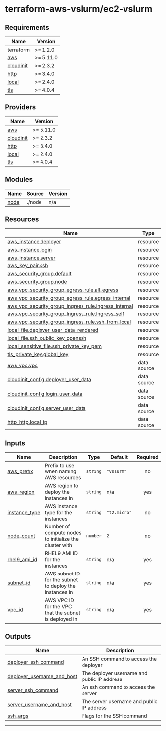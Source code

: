 # terraform-aws-vslurm/ec2-vslurm

<!-- BEGIN_TF_DOCS -->
## Requirements

| Name | Version |
|------|---------|
| <a name="requirement_terraform"></a> [terraform](#requirement\_terraform) | >= 1.2.0 |
| <a name="requirement_aws"></a> [aws](#requirement\_aws) | >= 5.11.0 |
| <a name="requirement_cloudinit"></a> [cloudinit](#requirement\_cloudinit) | >= 2.3.2 |
| <a name="requirement_http"></a> [http](#requirement\_http) | >= 3.4.0 |
| <a name="requirement_local"></a> [local](#requirement\_local) | >= 2.4.0 |
| <a name="requirement_tls"></a> [tls](#requirement\_tls) | >= 4.0.4 |

## Providers

| Name | Version |
|------|---------|
| <a name="provider_aws"></a> [aws](#provider\_aws) | >= 5.11.0 |
| <a name="provider_cloudinit"></a> [cloudinit](#provider\_cloudinit) | >= 2.3.2 |
| <a name="provider_http"></a> [http](#provider\_http) | >= 3.4.0 |
| <a name="provider_local"></a> [local](#provider\_local) | >= 2.4.0 |
| <a name="provider_tls"></a> [tls](#provider\_tls) | >= 4.0.4 |

## Modules

| Name | Source | Version |
|------|--------|---------|
| <a name="module_node"></a> [node](#module\_node) | ./node | n/a |

## Resources

| Name | Type |
|------|------|
| [aws_instance.deployer](https://registry.terraform.io/providers/hashicorp/aws/latest/docs/resources/instance) | resource |
| [aws_instance.login](https://registry.terraform.io/providers/hashicorp/aws/latest/docs/resources/instance) | resource |
| [aws_instance.server](https://registry.terraform.io/providers/hashicorp/aws/latest/docs/resources/instance) | resource |
| [aws_key_pair.ssh](https://registry.terraform.io/providers/hashicorp/aws/latest/docs/resources/key_pair) | resource |
| [aws_security_group.default](https://registry.terraform.io/providers/hashicorp/aws/latest/docs/resources/security_group) | resource |
| [aws_security_group.node](https://registry.terraform.io/providers/hashicorp/aws/latest/docs/resources/security_group) | resource |
| [aws_vpc_security_group_egress_rule.all_egress](https://registry.terraform.io/providers/hashicorp/aws/latest/docs/resources/vpc_security_group_egress_rule) | resource |
| [aws_vpc_security_group_egress_rule.egress_internal](https://registry.terraform.io/providers/hashicorp/aws/latest/docs/resources/vpc_security_group_egress_rule) | resource |
| [aws_vpc_security_group_ingress_rule.ingress_internal](https://registry.terraform.io/providers/hashicorp/aws/latest/docs/resources/vpc_security_group_ingress_rule) | resource |
| [aws_vpc_security_group_ingress_rule.ingress_self](https://registry.terraform.io/providers/hashicorp/aws/latest/docs/resources/vpc_security_group_ingress_rule) | resource |
| [aws_vpc_security_group_ingress_rule.ssh_from_local](https://registry.terraform.io/providers/hashicorp/aws/latest/docs/resources/vpc_security_group_ingress_rule) | resource |
| [local_file.deployer_user_data_rendered](https://registry.terraform.io/providers/hashicorp/local/latest/docs/resources/file) | resource |
| [local_file.ssh_public_key_openssh](https://registry.terraform.io/providers/hashicorp/local/latest/docs/resources/file) | resource |
| [local_sensitive_file.ssh_private_key_pem](https://registry.terraform.io/providers/hashicorp/local/latest/docs/resources/sensitive_file) | resource |
| [tls_private_key.global_key](https://registry.terraform.io/providers/hashicorp/tls/latest/docs/resources/private_key) | resource |
| [aws_vpc.vpc](https://registry.terraform.io/providers/hashicorp/aws/latest/docs/data-sources/vpc) | data source |
| [cloudinit_config.deployer_user_data](https://registry.terraform.io/providers/hashicorp/cloudinit/latest/docs/data-sources/config) | data source |
| [cloudinit_config.login_user_data](https://registry.terraform.io/providers/hashicorp/cloudinit/latest/docs/data-sources/config) | data source |
| [cloudinit_config.server_user_data](https://registry.terraform.io/providers/hashicorp/cloudinit/latest/docs/data-sources/config) | data source |
| [http_http.local_ip](https://registry.terraform.io/providers/hashicorp/http/latest/docs/data-sources/http) | data source |

## Inputs

| Name | Description | Type | Default | Required |
|------|-------------|------|---------|:--------:|
| <a name="input_aws_prefix"></a> [aws\_prefix](#input\_aws\_prefix) | Prefix to use when naming AWS resources | `string` | `"vslurm"` | no |
| <a name="input_aws_region"></a> [aws\_region](#input\_aws\_region) | AWS region to deploy the instances in | `string` | n/a | yes |
| <a name="input_instance_type"></a> [instance\_type](#input\_instance\_type) | AWS instance type for the instances | `string` | `"t2.micro"` | no |
| <a name="input_node_count"></a> [node\_count](#input\_node\_count) | Number of compute nodes to initialize the cluster with | `number` | `2` | no |
| <a name="input_rhel9_ami_id"></a> [rhel9\_ami\_id](#input\_rhel9\_ami\_id) | RHEL9 AMI ID for the instances | `string` | n/a | yes |
| <a name="input_subnet_id"></a> [subnet\_id](#input\_subnet\_id) | AWS subnet ID for the subnet to deploy the instances in | `string` | n/a | yes |
| <a name="input_vpc_id"></a> [vpc\_id](#input\_vpc\_id) | AWS VPC ID for the VPC that the subnet is deployed in | `string` | n/a | yes |

## Outputs

| Name | Description |
|------|-------------|
| <a name="output_deployer_ssh_command"></a> [deployer\_ssh\_command](#output\_deployer\_ssh\_command) | An SSH command to access the deployer |
| <a name="output_deployer_username_and_host"></a> [deployer\_username\_and\_host](#output\_deployer\_username\_and\_host) | The deployer username and public IP address |
| <a name="output_server_ssh_command"></a> [server\_ssh\_command](#output\_server\_ssh\_command) | An ssh command to access the server |
| <a name="output_server_username_and_host"></a> [server\_username\_and\_host](#output\_server\_username\_and\_host) | The server username and public IP address |
| <a name="output_ssh_args"></a> [ssh\_args](#output\_ssh\_args) | Flags for the SSH command |

---
<!-- END_TF_DOCS -->
